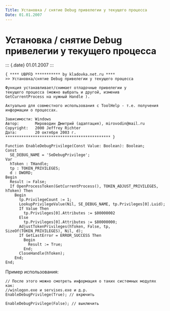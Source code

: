 ```yaml
---
Title: Установка / снятие Debug привелегии у текущего процесса
Date: 01.01.2007
---
```


Установка / снятие Debug привелегии у текущего процесса
=======================================================

::: {.date}
01.01.2007
:::

    { **** UBPFD *********** by kladovka.net.ru ****
    >> Установка/снятие Debug привелегии у текущего процесса
     
    Функция устанавливает/снимает отладочные привелегии у 
    текущего процесса (можно выбрать и другой, изменив 
    GetCurrentProcess на нужный Handle ).
     
    Актуально для совместного использования с ToolHelp - т.е. получения информации о процессах.
     
    Зависимости: Windows
    Автор:       Мироводин Дмитрий (адаптация), mirovodin@mail.ru
    Copyright:   2000 Jeffrey Richter
    Дата:        20 октября 2003 г.
    ********************************************** }
     
    Function EnableDebugPrivilege(Const Value: Boolean): Boolean;
    Const
      SE_DEBUG_NAME = 'SeDebugPrivilege';
    Var
      hToken : THandle;
      tp : TOKEN_PRIVILEGES;
      d : DWORD;
    Begin
      Result := False;
      If OpenProcessToken(GetCurrentProcess(), TOKEN_ADJUST_PRIVILEGES, hToken) Then
        Begin
          tp.PrivilegeCount := 1;
          LookupPrivilegeValue(Nil, SE_DEBUG_NAME, tp.Privileges[0].Luid);
          If Value Then
            tp.Privileges[0].Attributes := $00000002
          Else
            tp.Privileges[0].Attributes := $80000000;
          AdjustTokenPrivileges(hToken, False, tp, SizeOf(TOKEN_PRIVILEGES), Nil, d);
          If GetLastError = ERROR_SUCCESS Then
            Begin
              Result := True;
            End;
          CloseHandle(hToken);
        End;
    End; 

Пример использования:

    // После этого можно смотреть информация о таких системных модулях как: 
    //winlogon.exe и servises.exe и д.р.
    EnableDebugPrivilege(True); // вкрючить
     
    EnableDebugPrivilege(False); // выключить 
